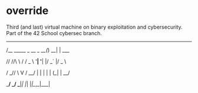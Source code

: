 # override
Third (and last) virtual machine on binary exploitation and cybersecurity. Part of the 42 School cybersec branch.


   ___                      _     _      

  /___\__   _____ _ __ _ __(_) __| | ___ 

 //  //\ \ / / _ \ '__| '__| |/ _` |/ _ \

/ \_//  \ V /  __/ |  | |  | | (_| |  __/

\___/    \_/ \___|_|  |_|  |_|\__,_|\___|

                                         